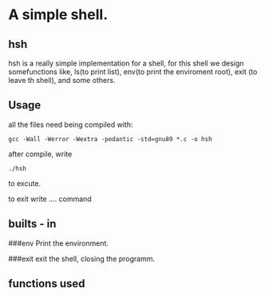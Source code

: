 # A simple shell.

## hsh 
hsh is a really simple implementation for a shell, for this shell we design somefunctions like, ls(to print list), env(to print the enviroment root), exit (to leave th shell), and some others.

## Usage
all the files need being compiled with:
```
gcc -Wall -Werror -Wextra -pedantic -std=gnu89 *.c -o hsh
```
after compile, write 
```
./hsh 
```
to excute.

to exit write .... command 

## builts - in

###env
Print the environment.
 
###exit
exit the shell, closing the programm.

## functions used
